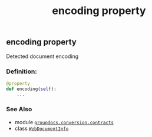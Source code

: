 ﻿---
title: encoding property
second_title: GroupDocs.Conversion for Python via .NET API References
description: 
type: docs
weight: 40
url: /python-net/groupdocs.conversion.contracts/webdocumentinfo/encoding/
is_root: false
---

## encoding property


Detected document encoding
### Definition:
```python
@property
def encoding(self):
    ...
```

### See Also
* module [`groupdocs.conversion.contracts`](../../)
* class [`WebDocumentInfo`](/conversion/python-net/groupdocs.conversion.contracts/webdocumentinfo)
